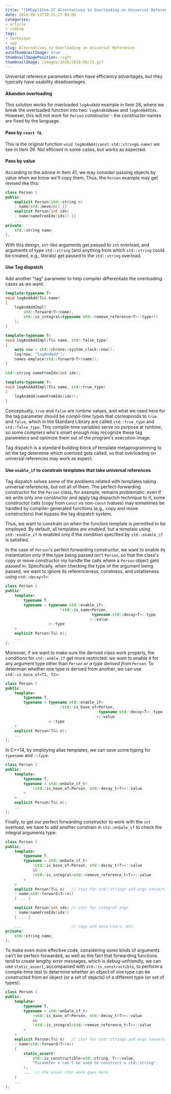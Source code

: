 ```yaml
---
title: "[EMCpp]Item-27 Alternatives to Overloading on Universal References"
date: 2018-08-15T18:25:27-04:00
categories:
- article
- coding
tags:
- technique
- cpp
slug: Alternatives to Overloading on Universal References
autoThumbnailImage: true
thumbnailImagePosition: right
thumbnailImage: /images/2018/2018-08/15.gif
---
```


Universal reference parameters often have efficiency advantages, but they typically have usability disadvantages.
<!--more-->

#### Abandon overloading

This solution works for overloaded `logAndAdd` example in Item 26, where we break the overloaded function into two: `logAndAddName` and `logAndAddIdx`. However, this will not work for `Person` constructor - the constructor names are fixed by the language.

#### Pass by `const T&`

This is the original function `void logAndAdd(const std::string& name)` we see in Item 26. Not efficient in some cases, but works as expected.

#### Pass by value

According to the advice in Item 41, we may consider passing objects by value when we know we'll copy them. Thus, the `Person` example may get revised like this:

```cpp
class Person {
public:
    explicit Person(std::string n)
    : name(std::move(n)) {}
    explicit Person(int idx)
    : name(nameFromIdx(idx)) {}
    ...
private:
    std::string name;
};
```

With this design, `int`-like arguments get passed to `int` overload, and arguments of type `std::string` (and anything from which `std::string` could be created, e.g., literals) get passed to the `std::string` overload.


#### Use Tag dispatch

Add another "tag" parameter to help compiler differentiate the overloading cases as we want:

```cpp
template<typename T>
void logAndAdd(T&& name)
{
    logAndAddImpl(
        std::forward<T>(name),
        std::is_integral<typename std::remove_reference<T>::type>()
    );
}

template<typename T>
void logAndAddImpl(T&& name, std::false_type)
{
    auto now = std::chrono::system_clock::now();
    log(now, "logAndAdd");
    names.emplace(std::forward<T>(name));
}

std::string nameFromIdx(int idx);

template<typename T>
void logAndAddImpl(T&& name, std::true_type)
{
    logAndAdd(nameFromIdx(idx));
}
```

Conceptually, `true` and `false` are _runtime_ values, and what we need here for the tag parameter should be _compil-time_ types that corresponds to `true` and `false`, which in the Standard Library are called `std::true_type` and `std::false_type`. This compile-time variables serve no purpose at runtime, so some compilers who's smart enough may recognize these tag parameters and optimize them out of the program's execution image.

Tag dispatch is a standard building block of template metaprogramming to let the tag determine which overload gets called, so that overloading on universal references may work as expect.

#### Use `enable_if` to constrain templates that take universal references

Tag dispatch solves some of the problems related with templates taking universal references, but not all of them. The perfect-forwarding constructor for the `Person` class, for example, remains problematic: even if we write only one constructor and apply tag dispactch technique to it, some constructor calls (copy from `const` vs non-`const` lvalues) may sometimes be handled by compiler-generated functions (e.g., copy and move constructors) that bypass the tag dispatch system.

Thus, we want to constrain on when the function template is permitted to be employed. By default, all templates are _enabled_, but a template using `std::enable_if` is enabled only if the condition specified by `std::enable_if` is satisfied. 

In the case of `Person`'s perfect forwarding constructor, we want to enable its instantiation only if the type being passed isn't `Person`, so that the class's copy or move constructor my handle the calls where a `Person` object gets passed in. Specifically, when checking the type of the argument being passed, we want to ignore its referenceness, constness, and volatileness using `std::decay<T>`:

```cpp
class Person {
public:
    template<
        typename T,
        typename = typename std::enable_if<
                        !std::is_same<Person,
                                      typename std::decay<T>::type
                                     >::value
                   >::type
    >
    explicit Person(T&& n);
    ...
};
```

Moreover, if we want to make sure the derived class work properly, the conditions for `std::enble_if` get more restricted: we want to enable it for any argument type other than _`Person` or a type derived from `Person`_. To determian whether one type is derived from another, we can use `std::is_base_of<T1, T2>`:

```cpp
class Person {
public:
    template<
        typename T,
        typename = typename std::enable_if<
                        !std::is_base_of<Person,
                                         typename std::decay<T>::type
                                        >::value
                   >::type
    >
    explicit Person(T&& n);
    ...
};
```

In C++14, by employing alias templates, we can save some typing for `typename` and `::type`:

```cpp
class Person {
public;
    template<
        typename T,
        typename = std::enbale_if_t<
            !std::is_base_of<Person, std::decay_t<T>>::value
        >
    >
    explicit Person(T&& n);
    ...
};
```

Finally, to get our perfect forwarding constructor to work with the `int` overload, we have to add another constrain in `std::enbale_if` to check the integral arguments type:

```cpp
class Person {
public;
    template<
        typename T,
        typename = std::enbale_if_t<
            !std::is_base_of<Person, std::decay_t<T>>::value
            &&
            !std::is_integral<std::remove_reference_t<T>>::value
        >
    >    
    explicit Person(T&& n)   // ctor for std::strings and args convertible to std::strings
    : name(std::forward<T>(n))
    { ... }

    explicit Person(int idx) // ctor for integral args
    : name(nameFromIdx(idx))
    { ... }

    ...                      // copy and move ctors, etc.
private:
    std::string name;
};
```

To make even more effective code, considering some kinds of arguments can't be perfect-forwarded, as well as the fact that forwarding functions tend to create lengthy error messages, which is debug-unfriendly, we can use `static_assert`, accompanied with `std::is_constructible`, to perform a compile-time test to determine whether an object of one type can be constructed from an object (or a set of objects) of a different type (or set of types):

```cpp
class Person {
public;
    template<
        typename T,
        typename = std::enbale_if_t<
            !std::is_base_of<Person, std::decay_t<T>>::value
            &&
            !std::is_integral<std::remove_reference_t<T>>::value
        >
    >    
    explicit Person(T&& n)   // ctor for std::strings and args convertible to std::strings
    : name(std::forward<T>(n))
    { 
        static_assert(
            std::is_constructible<std::string, T>::value,
            "Parameter n can't be used to construct a std::string"
        );
        ...  // the usual ctor work goes here
    }
    ...
};
```